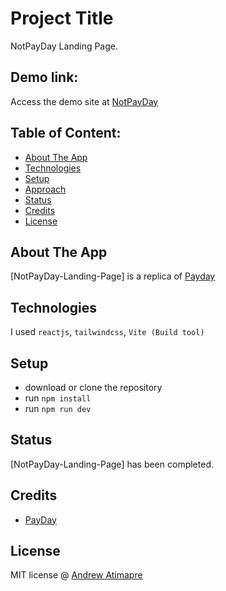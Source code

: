 # Project Title

NotPayDay Landing Page.

## Demo link:

Access the demo site at [NotPayDay](https://notpayday-devaandrew.netlify.app)

## Table of Content:

- [About The App](#about-the-app)
- [Technologies](#technologies)
- [Setup](#setup)
- [Approach](#approach)
- [Status](#status)
- [Credits](#credits)
- [License](#license)

## About The App

[NotPayDay-Landing-Page] is a replica of [Payday](https://usepayday.com)

## Technologies

I used `reactjs`, `tailwindcss`, `Vite (Build tool)`

## Setup

- download or clone the repository
- run `npm install`
- run `npm run dev`

## Status

[NotPayDay-Landing-Page] has been completed.

## Credits

- [PayDay](usepayday.com)

## License

MIT license @ [Andrew Atimapre](newdev.io/devaandrew)
